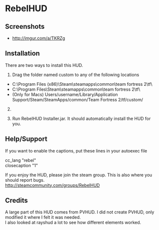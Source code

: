 RebelHUD  
=======  

Screenshots  
--------  

* http://imgur.com/a/TKRZg  

Installation  
--------  

There are two ways to install this HUD.  

 1. Drag the folder named custom to any of the following locations
 * C:\Program Files (x86)\Steam\steamapps\common\team fortress 2\tf\  
 * C:\Program Files\Steam\steamapps\common\team fortress 2\tf\  
 * (Only for Macs) Users/username/Library/Application Support/Steam/SteamApps/common/Team Fortress 2/tf/custom/
 2. 
 

  
2. Run RebelHUD Installer.jar. It should automatically install the HUD for you.  
  
Help/Support  
--------  

If you want to enable the captions, put these lines in your autoexec file  
  
cc_lang "rebel"  
closecaption "1"  
  
If you enjoy the HUD, please join the steam group. This is also where you should report bugs.  
http://steamcommunity.com/groups/RebelHUD  
  
Credits  
--------  
  
A large part of this HUD comes from PVHUD. I did not create PVHUD, only modified it where I felt it was needed.  
I also looked at rayshud a lot to see how different elements worked.  




